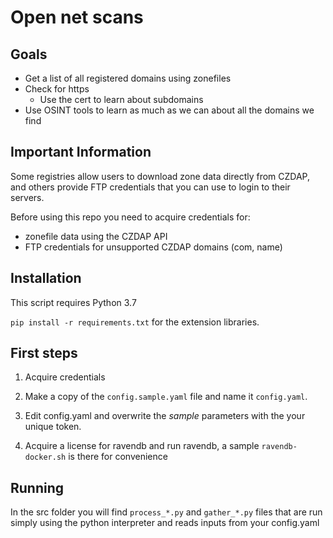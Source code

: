 Open net scans
===========

Goals
------------

* Get a list of all registered domains using zonefiles
* Check for https
    * Use the cert to learn about subdomains
* Use OSINT tools to learn as much as we can about all the domains we find

Important Information
------------

Some registries allow users to download zone data directly from CZDAP, and others provide FTP credentials that you can use to login to their servers. 

Before using this repo you need to acquire credentials for:

* zonefile data using the CZDAP API
* FTP credentials for unsupported CZDAP domains (com, name)

Installation
------------

This script requires Python 3.7

`pip install -r requirements.txt` for the extension libraries.

First steps
---------------------

1. Acquire credentials

2. Make a copy of the `config.sample.yaml` file and name it `config.yaml`.

3. Edit config.yaml and overwrite the _sample_ parameters with the your unique token.

4. Acquire a license for ravendb and run ravendb, a sample `ravendb-docker.sh` is there for convenience

Running
---------------------

In the src folder you will find `process_*.py` and `gather_*.py` files that are run simply using the python interpreter and reads inputs from your config.yaml
